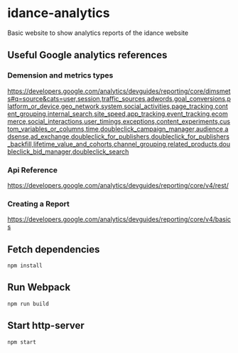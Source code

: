 # idance-analytics
Basic website to show analytics reports of the idance website

## Useful Google analytics references
### Demension and metrics types
https://developers.google.com/analytics/devguides/reporting/core/dimsmets#q=source&cats=user,session,traffic_sources,adwords,goal_conversions,platform_or_device,geo_network,system,social_activities,page_tracking,content_grouping,internal_search,site_speed,app_tracking,event_tracking,ecommerce,social_interactions,user_timings,exceptions,content_experiments,custom_variables_or_columns,time,doubleclick_campaign_manager,audience,adsense,ad_exchange,doubleclick_for_publishers,doubleclick_for_publishers_backfill,lifetime_value_and_cohorts,channel_grouping,related_products,doubleclick_bid_manager,doubleclick_search

### Api Reference
https://developers.google.com/analytics/devguides/reporting/core/v4/rest/

### Creating a Report
https://developers.google.com/analytics/devguides/reporting/core/v4/basics

## Fetch dependencies
```
npm install
```

## Run Webpack
```
npm run build
```

## Start http-server
```
npm start
```
